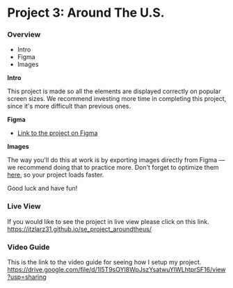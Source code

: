 # Project 3: Around The U.S.

### Overview

- Intro
- Figma
- Images

**Intro**

This project is made so all the elements are displayed correctly on popular screen sizes. We recommend investing more time in completing this project, since it's more difficult than previous ones.

**Figma**

- [Link to the project on Figma](https://www.figma.com/file/ii4xxsJ0ghevUOcssTlHZv/Sprint-3%3A-Around-the-US?node-id=0%3A1)

**Images**

The way you'll do this at work is by exporting images directly from Figma — we recommend doing that to practice more. Don't forget to optimize them [here](https://tinypng.com/), so your project loads faster.

Good luck and have fun!

### Live View

If you would like to see the project in live view please click on this link. https://itzlarz31.github.io/se_project_aroundtheus/

### Video Guide

This is the link to the video guide for seeing how I setup my project. https://drive.google.com/file/d/1l5T9sOYl8WpJszYsatwuYlWLhtprSF16/view?usp=sharing
